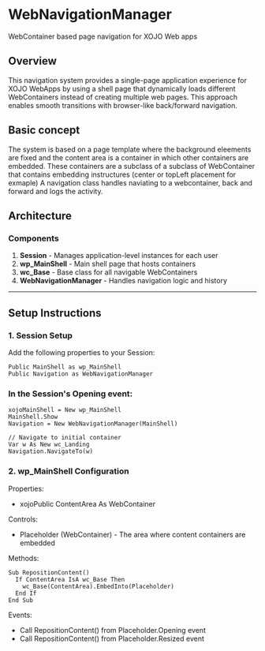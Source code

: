 # WebNavigationManager
WebContainer based page navigation for XOJO Web apps



## Overview
This navigation system provides a single-page application experience for XOJO WebApps by using a shell page that dynamically loads different WebContainers instead of creating multiple web pages. This approach enables smooth transitions with browser-like back/forward navigation.

## Basic concept  
The system is based on a page template where the background eleements are fixed and the content area is a container in which other containers are embedded.
These containers are a subclass of a subclass of WebContainer that contains embedding instructures (center or topLeft placement for exmaple)
A navigation class handles naviating to a webcontainer, back and forward and logs the activity.

## Architecture

### Components
1. **Session** - Manages application-level instances for each user
2. **wp_MainShell** - Main shell page that hosts containers
3. **wc_Base** - Base class for all navigable WebContainers
4. **WebNavigationManager** - Handles navigation logic and history

---

## Setup Instructions

### 1. **Session** Setup
Add the following properties to your Session:
```xojo
Public MainShell as wp_MainShell
Public Navigation as WebNavigationManager
```

### In the Session's **Opening** event:
```xojo
xojoMainShell = New wp_MainShell
MainShell.Show
Navigation = New WebNavigationManager(MainShell)

// Navigate to initial container
Var w As New wc_Landing
Navigation.NavigateTo(w)
```

### 2. **wp_MainShell** Configuration
Properties:
- xojoPublic ContentArea As WebContainer  

Controls:
- Placeholder (WebContainer) - The area where content containers are embedded

Methods:
```xojo
Sub RepositionContent()
  If ContentArea IsA wc_Base Then
    wc_Base(ContentArea).EmbedInto(Placeholder)
  End If
End Sub
```

Events:
- Call RepositionContent() from Placeholder.Opening event
- Call RepositionContent() from Placeholder.Resized event